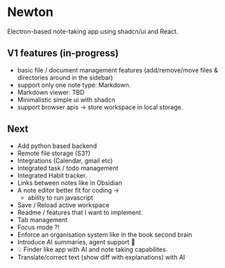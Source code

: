 # Newton
Electron-based note-taking app using shadcn/ui and React.

## V1 features (in-progress)

- basic file / document management features (add/remove/move files & directories around in the sidebar)
- support only one note type: Markdown.
- Markdown viewer: TBD
- Minimalistic simple ui with shadcn
- support browser apis -> store workspace in local storage.

## Next

- Add python based backend
- Remote file storage (S3?)
- Integrations (Calendar, gmail etc)
- Integrated task / todo management
- Integrated Habit tracker.
- Links between notes like in Obsidian
- A note editor better fit for coding ->
  - ability to run javascript
- Save / Reload active workspace
- Readme / features that I want to implement.
- Tab management
- Focus mode ?!
- Enforce an organisation system like in the book second brain
- Introduce AI summaries, agent support 🤖
- 💡 Finder like app with AI and note taking capabilites.
- Translate/correct text (show diff with explanations) with AI
